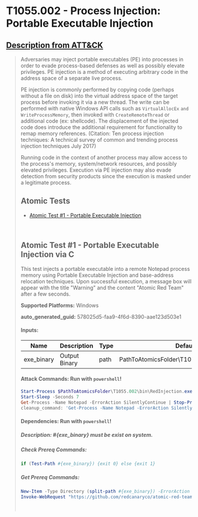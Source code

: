# T1055.002 - Process Injection: Portable Executable Injection
## [Description from ATT&CK](https://attack.mitre.org/techniques/T1055/002)
<blockquote>Adversaries may inject portable executables (PE) into processes in order to evade process-based defenses as well as possibly elevate privileges. PE injection is a method of executing arbitrary code in the address space of a separate live process.

PE injection is commonly performed by copying code (perhaps without a file on disk) into the virtual address space of the target process before invoking it via a new thread. The write can be performed with native Windows API calls such as <code>VirtualAllocEx</code> <code>and WriteProcessMemory</code>, then invoked with <code>CreateRemoteThread</code> or additional code (ex: shellcode). The displacement of the injected code does introduce the additional requirement for functionality to remap memory references. (Citation: Ten process injection techniques: A technical survey of common and trending process injection techniques July 2017)

Running code in the context of another process may allow access to the process's memory, system/network resources, and possibly elevated privileges. Execution via PE injection may also evade detection from security products since the execution is masked under a legitimate process.

## Atomic Tests

- [Atomic Test #1 - Portable Executable Injection](#atomic-test-1---portable-executable-injection-via-c)


<br/>

## Atomic Test #1 - Portable Executable Injection via C
This test injects a portable executable into a remote Notepad process memory using Portable Executable Injection and base-address relocation techniques. Upon successful execution, a message box will appear with the title "Warning" and the content "Atomic Red Team" after a few seconds.

**Supported Platforms:** Windows


**auto_generated_guid:** 578025d5-faa9-4f6d-8390-aae123d503e1


#### Inputs:
| Name | Description | Type | Default Value |
|------|-------------|------|---------------|
| exe_binary | Output Binary | path | PathToAtomicsFolder&#92;T1055.002&#92;bin&#92;RedInjection.exe|



#### Attack Commands: Run with `powershell`! 


```powershell
Start-Process $PathToAtomicsFolder\T1055.002\bin\RedInjection.exe
Start-Sleep -Seconds 7
Get-Process -Name Notepad -ErrorAction SilentlyContinue | Stop-Process -Force
cleanup_command: 'Get-Process -Name Notepad -ErrorAction SilentlyContinue | Stop-Process -Force'
```


#### Dependencies:  Run with `powershell`!
##### Description: #{exe_binary} must be exist on system.
##### Check Prereq Commands:
```powershell
if (Test-Path #{exe_binary}) {exit 0} else {exit 1}
```
##### Get Prereq Commands:
```powershell
New-Item -Type Directory (split-path #{exe_binary}) -ErrorAction ignore | Out-Null
Invoke-WebRequest "https://github.com/redcanaryco/atomic-red-team/raw/master/atomics/T1055.002/bin/RedInjection.exe" -OutFile "#{exe_binary}"
```


<br/>

